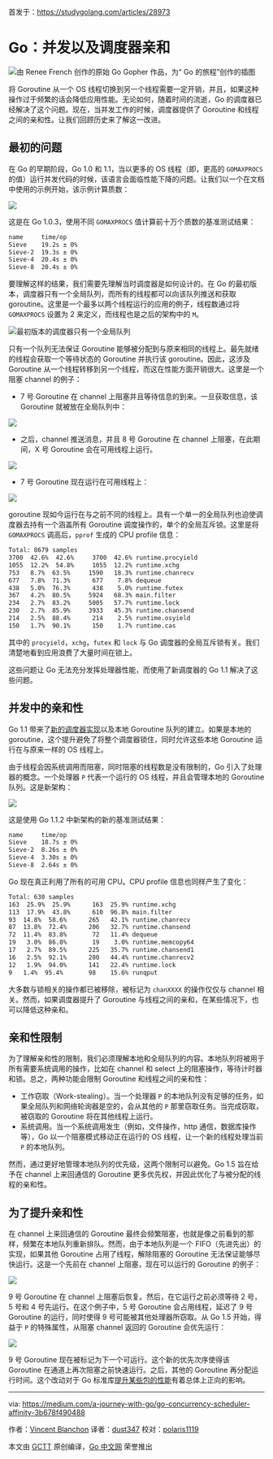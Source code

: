 首发于：https://studygolang.com/articles/28973

# Go：并发以及调度器亲和

![由 Renee French 创作的原始 Go Gopher 作品，为“ Go 的旅程”创作的插图](https://raw.githubusercontent.com/studygolang/gctt-images2/master/20200102-Go-Concurrency-And-Scheduler-Affinity/Illustration.png)

将 Goroutine 从一个 OS 线程切换到另一个线程需要一定开销，并且，如果这种操作过于频繁的话会降低应用性能。无论如何，随着时间的流逝，Go 的调度器已经解决了这个问题。现在，当并发工作的时候，调度器提供了 Goroutine 和线程之间的亲和性。让我们回顾历史来了解这一改进。

## 最初的问题

在 Go 的早期阶段，Go 1.0 和 1.1，当以更多的 OS 线程（即，更高的 `GOMAXPROCS` 的值）运行并发代码的时候，该语言会面临性能下降的问题。让我们以一个在文档中使用的示例开始，该示例计算质数：

![](https://raw.githubusercontent.com/studygolang/gctt-images2/blob/master/20200102-Go-Concurrency-And-Scheduler-Affinity/example-code.png)

这是在 Go 1.0.3，使用不同 `GOMAXPROCS` 值计算前十万个质数的基准测试结果：

```bash
name     time/op
Sieve    19.2s ± 0%
Sieve-2  19.3s ± 0%
Sieve-4  20.4s ± 0%
Sieve-8  20.4s ± 0%
```

要理解这样的结果，我们需要先理解当时调度器是如何设计的。在 Go 的最初版本，调度器只有一个全局队列，而所有的线程都可以向该队列推送和获取 goroutine。这里是一个最多以两个线程运行的应用的例子，线程数通过将 `GOMAXPROCS` 设置为 2 来定义，而线程也是之后的架构中的 `M`。

![最初版本的调度器只有一个全局队列](https://raw.githubusercontent.com/studygolang/gctt-images2/blob/master/20200102-Go-Concurrency-And-Scheduler-Affinity/first-version-of-scheduler.png)

只有一个队列无法保证 Goroutine 能够被分配到与原来相同的线程上。最先就绪的线程会获取一个等待状态的 Goroutine 并执行该 goroutine。因此，这涉及 Goroutine 从一个线程转移到另一个线程，而这在性能方面开销很大。这里是一个阻塞 channel 的例子：

- 7 号 Goroutine 在 channel 上阻塞并且等待信息的到来。一旦获取信息，该 Goroutine 就被放在全局队列中：

![](https://raw.githubusercontent.com/studygolang/gctt-images2/blob/master/20200102-Go-Concurrency-And-Scheduler-Affinity/goroutine7-pushed-to-the-global-queue.png)

- 之后，channel 推送消息，并且 8 号 Goroutine 在 channel 上阻塞，在此期间，X 号 Goroutine 会在可用线程上运行。

![](https://raw.githubusercontent.com/studygolang/gctt-images2/blob/master/20200102-Go-Concurrency-And-Scheduler-Affinity/goroutine-8-blocks.png)

- 7 号 Goroutine 现在运行在可用线程上：

![](https://raw.githubusercontent.com/studygolang/gctt-images2/blob/master/20200102-Go-Concurrency-And-Scheduler-Affinity/goroutine-7-now-runs.png)

goroutine 现如今运行在与之前不同的线程上。具有一个单一的全局队列也迫使调度器去持有一个涵盖所有 Goroutine 调度操作的，单个的全局互斥锁。这里是将 `GOMAXPROCS` 调高后，`pprof` 生成的 CPU profile 信息：

```bash
Total: 8679 samples
3700  42.6%  42.6%     3700  42.6% runtime.procyield
1055  12.2%  54.8%     1055  12.2% runtime.xchg
753   8.7%  63.5%     1590   18.3% runtime.chanrecv
677   7.8%  71.3%      677    7.8% dequeue
438   5.0%  76.3%      438    5.0% runtime.futex
367   4.2%  80.5%     5924   68.3% main.filter
234   2.7%  83.2%     5005   57.7% runtime.lock
230   2.7%  85.9%     3933   45.3% runtime.chansend
214   2.5%  88.4%      214    2.5% runtime.osyield
150   1.7%  90.1%      150    1.7% runtime.cas
```

其中的 `procyield`，`xchg`，`futex` 和 `lock` 与 Go 调度器的全局互斥锁有关。我们清楚地看到应用浪费了大量时间在锁上。

这些问题让 Go 无法充分发挥处理器性能，而使用了新调度器的 Go 1.1 解决了这些问题。

## 并发中的亲和性

Go 1.1 带来了[新的调度器实现](https://docs.google.com/document/d/1TTj4T2JO42uD5ID9e89oa0sLKhJYD0Y_kqxDv3I3XMw/edit?pli=1)以及本地 Goroutine 队列的建立。如果是本地的 goroutine，这个提升避免了将整个调度器锁住，同时允许这些本地 Goroutine 运行在与原来一样的 OS 线程上。

由于线程会因系统调用而阻塞，同时阻塞的线程数是没有限制的，Go 引入了处理器的概念。一个处理器 `P` 代表一个运行的 OS 线程，并且会管理本地的 Goroutine 队列。这是新架构：

![](https://raw.githubusercontent.com/studygolang/gctt-images2/blob/master/20200102-Go-Concurrency-And-Scheduler-Affinity/new-schema.png)

这是使用 Go 1.1.2 中新架构的新的基准测试结果：

```bash
name     time/op
Sieve    18.7s ± 0%
Sieve-2  8.26s ± 0%
Sieve-4  3.30s ± 0%
Sieve-8  2.64s ± 0%
```

Go 现在真正利用了所有的可用 CPU。CPU profile 信息也同样产生了变化：

```bash
Total: 630 samples
163  25.9%  25.9%      163  25.9% runtime.xchg
113  17.9%  43.8%      610  96.8% main.filter
93  14.8%  58.6%      265   42.1% runtime.chanrecv
87  13.8%  72.4%      206   32.7% runtime.chansend
72  11.4%  83.8%       72   11.4% dequeue
19   3.0%  86.8%       19    3.0% runtime.memcopy64
17   2.7%  89.5%      225   35.7% runtime.chansend1
16   2.5%  92.1%      280   44.4% runtime.chanrecv2
12   1.9%  94.0%      141   22.4% runtime.lock
9   1.4%  95.4%       98    15.6% runqput
```

大多数与锁相关的操作都已被移除，被标记为 `chanXXXX` 的操作仅仅与 channel 相关。然而，如果调度器提升了 Goroutine 与线程之间的亲和，在某些情况下，也可以降低这种亲和。

## 亲和性限制

为了理解亲和性的限制，我们必须理解本地和全局队列的内容。本地队列将被用于所有需要系统调用的操作，比如在 channel 和 select 上的阻塞操作，等待计时器和锁。总之，两种功能会限制 Goroutine 和线程之间的亲和性：

- 工作窃取（Work-stealing）。当一个处理器 `P` 的本地队列没有足够的任务，如果全局队列和网络轮询器是空的，会从其他的 `P` 那里窃取任务。当完成窃取，被窃取的 Goroutine 将在其他线程上运行。
- 系统调用。当一个系统调用发生（例如，文件操作，http 通信，数据库操作等），Go 以一个阻塞模式移动正在运行的 OS 线程，让一个新的线程处理当前 `P` 的本地队列。

然而，通过更好地管理本地队列的优先级，这两个限制可以避免。Go 1.5 旨在给予在 channel 上来回通信的 Goroutine 更多优先权，并因此优化了与被分配的线程的亲和性。

## 为了提升亲和性

在 channel 上来回通信的 Goroutine 最终会频繁阻塞，也就是像之前看到的那样，频繁在本地队列重新排队。然而，由于本地队列是一个 FIFO（先进先出）的实现，如果其他 Goroutine 占用了线程，解除阻塞的 Goroutine 无法保证能够尽快运行。这是一个先前在 channel 上阻塞，现在可以运行的 Goroutine 的例子：

![](https://raw.githubusercontent.com/studygolang/gctt-images2/blob/master/20200102-Go-Concurrency-And-Scheduler-Affinity/goroutine-blocked-now-runnable.png)

9 号 Goroutine 在 channel 上阻塞后恢复。然后，在它运行之前必须等待 2 号，5 号和 4 号先运行。在这个例子中，5 号 Goroutine 会占用线程，延迟了 9 号 Goroutine 的运行，同时使得 9 号可能被其他处理器所窃取。从 Go 1.5 开始，得益于 `P` 的特殊属性，从阻塞 channel 返回的 Goroutine 会优先运行：

![](https://raw.githubusercontent.com/studygolang/gctt-images2/blob/master/20200102-Go-Concurrency-And-Scheduler-Affinity/run-in-priority.png)

9 号 Goroutine 现在被标记为下一个可运行。这个新的优先次序使得该 Goroutine 在通道上再次阻塞之前快速运行。之后，其他的 Goroutine 再分配运行时间。这个改动对于 Go 标准库[提升某些包的性能](https://raw.githubusercontent.com/golang/go/commit/e870f06c3f49ed63960a2575e330c2c75fc54a34)有着总体上正向的影响。

---
via: https://medium.com/a-journey-with-go/go-concurrency-scheduler-affinity-3b678f490488

作者：[Vincent Blanchon](https://medium.com/@blanchon.vincent)
译者：[dust347](https://github.com/dust347)
校对：[polaris1119](https://github.com/polaris1119)

本文由 [GCTT](https://github.com/studygolang/GCTT) 原创编译，[Go 中文网](https://studygolang.com/) 荣誉推出
